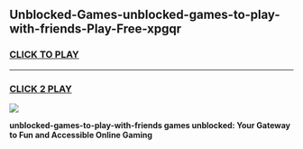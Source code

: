 
## Unblocked-Games-unblocked-games-to-play-with-friends-Play-Free-xpgqr
<h3>
<a href="https://premium76.site?title=unblocked-games-to-play-with-friends&ref=22A">CLICK TO PLAY</a></h3>
<hr>

<h3>
<a href="https://premium76.site?title=unblocked-games-to-play-with-friends&ref=22A">CLICK 2 PLAY</a>
  
</h3>

<a href="https://premium76.site?title=unblocked-games-to-play-with-friends&ref=22A"><img src="https://clearcache.store/games.png"></a>


**unblocked-games-to-play-with-friends games unblocked: Your Gateway to Fun and Accessible Online Gaming**

